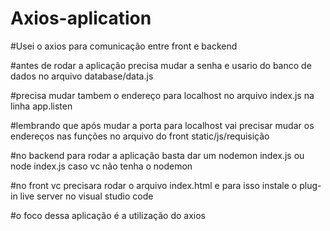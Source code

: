 # Axios-aplication 
#Usei o axios para comunicação entre front e backend

#antes de rodar a aplicação precisa mudar a senha e usario do banco de dados no arquivo database/data.js

#precisa mudar tambem o endereço para localhost no arquivo index.js na linha app.listen

#lembrando que após mudar a porta para localhost vai precisar mudar os endereços nas funções no arquivo do front static/js/requisição

#no backend para rodar a aplicação basta dar um nodemon index.js ou node index.js caso vc não tenha o nodemon

#no front vc precisara rodar o arquivo index.html e para isso instale o plug-in live server no visual studio code

#o foco dessa aplicação é a utilização do axios



